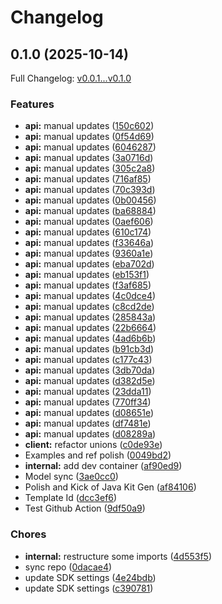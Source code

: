 # Changelog

## 0.1.0 (2025-10-14)

Full Changelog: [v0.0.1...v0.1.0](https://github.com/trycourier/courier-csharp/compare/v0.0.1...v0.1.0)

### Features

* **api:** manual updates ([150c602](https://github.com/trycourier/courier-csharp/commit/150c602a311b6e107e8d4db0bf1e7727e44382fe))
* **api:** manual updates ([0f54d69](https://github.com/trycourier/courier-csharp/commit/0f54d696e80505a8c0952602ef94d1b6860c87bc))
* **api:** manual updates ([6046287](https://github.com/trycourier/courier-csharp/commit/604628763283339bf2dea199cf2a9cd6000ba3e8))
* **api:** manual updates ([3a0716d](https://github.com/trycourier/courier-csharp/commit/3a0716d1680745cfdf5e3914b3f30a73d89d5541))
* **api:** manual updates ([305c2a8](https://github.com/trycourier/courier-csharp/commit/305c2a862f2c469304e01d5b90cb5b6b19008d0c))
* **api:** manual updates ([716af85](https://github.com/trycourier/courier-csharp/commit/716af85b56c054e603dee4a296dfb9f2d31063de))
* **api:** manual updates ([70c393d](https://github.com/trycourier/courier-csharp/commit/70c393d4f4b3b4193bacdb5b8240be509acbd871))
* **api:** manual updates ([0b00456](https://github.com/trycourier/courier-csharp/commit/0b0045622ce6ca027a859b6011c4c16492a4bdd3))
* **api:** manual updates ([ba68884](https://github.com/trycourier/courier-csharp/commit/ba688847d5f3c69032034c7c437a2c973a5d1d62))
* **api:** manual updates ([0aef606](https://github.com/trycourier/courier-csharp/commit/0aef60638a2b129a54699a85ecdc5baad9bc80ba))
* **api:** manual updates ([610c174](https://github.com/trycourier/courier-csharp/commit/610c174d96d9079a4e7a6277f998b1df54efa1e2))
* **api:** manual updates ([f33646a](https://github.com/trycourier/courier-csharp/commit/f33646ad20ed860a83a9a143c552d0c1c1c6aab4))
* **api:** manual updates ([9360a1e](https://github.com/trycourier/courier-csharp/commit/9360a1e31e19a818bcdc39aa34d9e7250538abf5))
* **api:** manual updates ([eba702d](https://github.com/trycourier/courier-csharp/commit/eba702d6f4012affd5db600fb949ea87e0d1a555))
* **api:** manual updates ([eb153f1](https://github.com/trycourier/courier-csharp/commit/eb153f1cf51394246436ba4e7d3933c226550eb8))
* **api:** manual updates ([f3af685](https://github.com/trycourier/courier-csharp/commit/f3af685e18705bb3b678c078572abdaf94cee838))
* **api:** manual updates ([4c0dce4](https://github.com/trycourier/courier-csharp/commit/4c0dce48f115a1fbbd1336c0a037b52d3256b695))
* **api:** manual updates ([c8cd2de](https://github.com/trycourier/courier-csharp/commit/c8cd2de31fa3c47636cc4443d0548a08ed26a264))
* **api:** manual updates ([285843a](https://github.com/trycourier/courier-csharp/commit/285843aabdbd692b7c49497832b9647f81117c0e))
* **api:** manual updates ([22b6664](https://github.com/trycourier/courier-csharp/commit/22b6664af1b901d36a21be9ea5f07ef616be014a))
* **api:** manual updates ([4ad6b6b](https://github.com/trycourier/courier-csharp/commit/4ad6b6b7b0fa115dac3ed546e3db122ee1bc677d))
* **api:** manual updates ([b91cb3d](https://github.com/trycourier/courier-csharp/commit/b91cb3d53914f205f649af1f6c180eab996a7e70))
* **api:** manual updates ([c177c43](https://github.com/trycourier/courier-csharp/commit/c177c436120795ef65a4e99c51d276728e984763))
* **api:** manual updates ([3db70da](https://github.com/trycourier/courier-csharp/commit/3db70dadbcbed8fe12972a6ce110dd262381507a))
* **api:** manual updates ([d382d5e](https://github.com/trycourier/courier-csharp/commit/d382d5e731725f3794563e3f7d5fd3bbbe08236f))
* **api:** manual updates ([23dda11](https://github.com/trycourier/courier-csharp/commit/23dda11e3d100044c6ef3f82d3fae6bef32bfad1))
* **api:** manual updates ([770ff34](https://github.com/trycourier/courier-csharp/commit/770ff34472e014d851834c9ae72eae4c15191fe9))
* **api:** manual updates ([d08651e](https://github.com/trycourier/courier-csharp/commit/d08651e0cbea0bde2daaca033e07d8c157b88ef5))
* **api:** manual updates ([df7481e](https://github.com/trycourier/courier-csharp/commit/df7481e8b56f4cdb8e0ed0b68066c53736ad1eb0))
* **api:** manual updates ([d08289a](https://github.com/trycourier/courier-csharp/commit/d08289a5a50169ba89a6ee399cd22647726bcb1e))
* **client:** refactor unions ([c0de93e](https://github.com/trycourier/courier-csharp/commit/c0de93e4bea470ea6a1e4735764c6e4d8737fc83))
* Examples and ref polish ([0049bd2](https://github.com/trycourier/courier-csharp/commit/0049bd2ba39ce59f0cdec2d082429ba164b01176))
* **internal:** add dev container ([af90ed9](https://github.com/trycourier/courier-csharp/commit/af90ed99cd28ff6fa7ec543460c232303bddb931))
* Model sync ([3ae0cc0](https://github.com/trycourier/courier-csharp/commit/3ae0cc07bb3c9ed658de6a5b79b663411797e3c3))
* Polish and Kick of Java Kit Gen ([af84106](https://github.com/trycourier/courier-csharp/commit/af84106381b0d739cca10981da57d3f9793245d4))
* Template Id ([dcc3ef6](https://github.com/trycourier/courier-csharp/commit/dcc3ef67a4ee5e0bf0c814038cfeb870a010dca8))
* Test Github Action ([9df50a9](https://github.com/trycourier/courier-csharp/commit/9df50a94c7aeec8caf9c4c104fd146bbf54716f4))


### Chores

* **internal:** restructure some imports ([4d553f5](https://github.com/trycourier/courier-csharp/commit/4d553f595f178337856256e910ebd703c0a845ab))
* sync repo ([0dacae4](https://github.com/trycourier/courier-csharp/commit/0dacae4b53bfed438732c9b2eb5dd98e2d72c395))
* update SDK settings ([4e24bdb](https://github.com/trycourier/courier-csharp/commit/4e24bdb64b47ee721c04a100e9ad3f9126665880))
* update SDK settings ([c390781](https://github.com/trycourier/courier-csharp/commit/c390781282cf54a9f6e99b1ff0a5d093b2ca2751))
